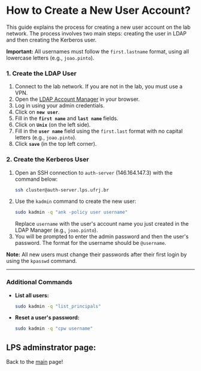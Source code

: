 # How to Create a New User Account?

This guide explains the process for creating a new user account on the lab network. The process involves two main steps: creating the user in LDAP and then creating the Kerberos user.

**Important:** All usernames must follow the `first.lastname` format, using all lowercase letters (e.g., `joao.pinto`).

### 1\. Create the LDAP User

1.  Connect to the lab network. If you are not in the lab, you must use a VPN.
2.  Open the [LDAP Account Manager](http://auth-server.lps.ufrj.br/lam/) in your browser.
3.  Log in using your admin credentials.
4.  Click on **`new user`**.
5.  Fill in the **`first name`** and **`last name`** fields.
6.  Click on **`Unix`** (on the left side).
7.  Fill in the **`user name`** field using the `first.last` format with no capital letters (e.g., `joao.pinto`).
8.  Click **`save`** (in the top left corner).

### 2\. Create the Kerberos User

1.  Open an SSH connection to `auth-server` (146.164.147.3) with the command below:
    ```bash
    ssh cluster@auth-server.lps.ufrj.br
    ```
2.  Use the `kadmin` command to create the new user:
    ```bash
    sudo kadmin -q "ank -policy user username"
    ```
    Replace `username` with the user's account name you just created in the LDAP Manager (e.g., `joao.pinto`).
3.  You will be prompted to enter the admin password and then the user's password. The format for the username should be `@username`.

**Note:** All new users must change their passwords after their first login by using the `kpasswd` command.

-----

### Additional Commands

  * **List all users:**
    ```bash
    sudo kadmin -q "list_principals"
    ```
  * **Reset a user's password:**
    ```bash
    sudo kadmin -q "cpw username"
    ```


## LPS adminstrator page:

Back to the [main](https://sites.google.com/lps.ufrj.br/infra/início) page!





